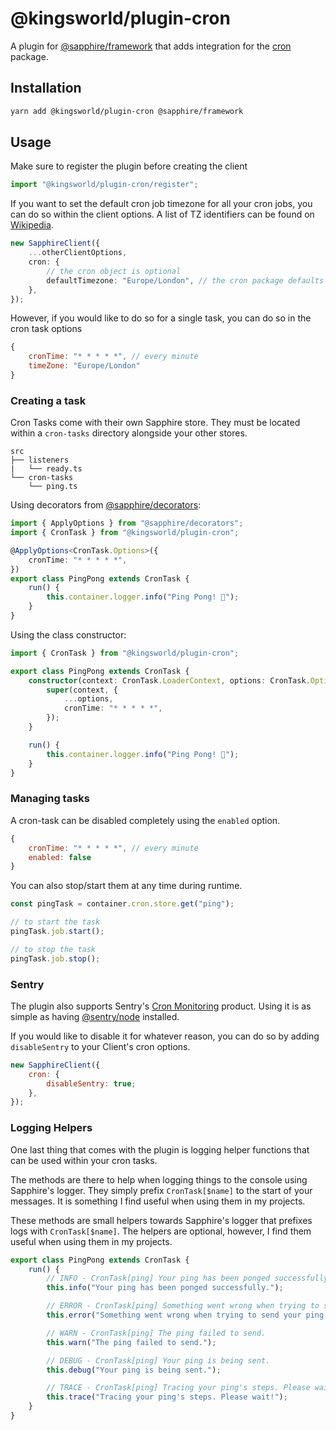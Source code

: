 # @kingsworld/plugin-cron

A plugin for [@sapphire/framework](https://www.npmjs.com/package/@sapphire/framework) that adds integration for the [cron](https://www.npmjs.com/package/cron) package.

## Installation

```sh
yarn add @kingsworld/plugin-cron @sapphire/framework
```

## Usage

Make sure to register the plugin before creating the client

```ts
import "@kingsworld/plugin-cron/register";
```

If you want to set the default cron job timezone for all your cron jobs, you can do so within the client options. A list of TZ identifiers can be found on [Wikipedia](https://en.wikipedia.org/wiki/List_of_tz_database_time_zones).

```ts
new SapphireClient({
    ...otherClientOptions,
    cron: {
        // the cron object is optional
        defaultTimezone: "Europe/London", // the cron package defaults to UTC
    },
});
```

However, if you would like to do so for a single task, you can do so in the cron task options

```js
{
    cronTime: "* * * * *", // every minute
    timeZone: "Europe/London"
}
```

### Creating a task

Cron Tasks come with their own Sapphire store. They must be located within a `cron-tasks` directory alongside your other stores.

```
src
├── listeners
|   └── ready.ts
└── cron-tasks
    └── ping.ts
```

Using decorators from [@sapphire/decorators](https://www.npmjs.com/package/@sapphire/decorators):

```ts
import { ApplyOptions } from "@sapphire/decorators";
import { CronTask } from "@kingsworld/plugin-cron";

@ApplyOptions<CronTask.Options>({
    cronTime: "* * * * *",
})
export class PingPong extends CronTask {
    run() {
        this.container.logger.info("Ping Pong! 🏓");
    }
}
```

Using the class constructor:

```ts
import { CronTask } from "@kingsworld/plugin-cron";

export class PingPong extends CronTask {
    constructor(context: CronTask.LoaderContext, options: CronTask.Options) {
        super(context, {
            ...options,
            cronTime: "* * * * *",
        });
    }

    run() {
        this.container.logger.info("Ping Pong! 🏓");
    }
}
```

### Managing tasks

A cron-task can be disabled completely using the `enabled` option.

```js
{
    cronTime: "* * * * *", // every minute
    enabled: false
}
```

You can also stop/start them at any time during runtime.

```js
const pingTask = container.cron.store.get("ping");

// to start the task
pingTask.job.start();

// to stop the task
pingTask.job.stop();
```

### Sentry

The plugin also supports Sentry's [Cron Monitoring](https://docs.sentry.io/product/crons/) product. Using it is as simple as having [@sentry/node](https://www.npmjs.com/package/@sentry/node) installed.

If you would like to disable it for whatever reason, you can do so by adding `disableSentry` to your Client's cron options.

```js
new SapphireClient({
    cron: {
        disableSentry: true;
    },
});
```

### Logging Helpers

One last thing that comes with the plugin is logging helper functions that can be used within your cron tasks.

The methods are there to help when logging things to the console using Sapphire's logger. They simply prefix `CronTask[$name]` to the start of your messages. It is something I find useful when using them in my projects.

These methods are small helpers towards Sapphire's logger that prefixes logs with `CronTask[$name]`. The helpers are optional, however, I find them useful when using them in my projects.

```ts
export class PingPong extends CronTask {
    run() {
        // INFO - CronTask[ping] Your ping has been ponged successfully.
        this.info("Your ping has been ponged successfully.");

        // ERROR - CronTask[ping] Something went wrong when trying to send your ping!
        this.error("Something went wrong when trying to send your ping!");

        // WARN - CronTask[ping] The ping failed to send.
        this.warn("The ping failed to send.");

        // DEBUG - CronTask[ping] Your ping is being sent.
        this.debug("Your ping is being sent.");

        // TRACE - CronTask[ping] Tracing your ping's steps. Please wait!
        this.trace("Tracing your ping's steps. Please wait!");
    }
}
```
